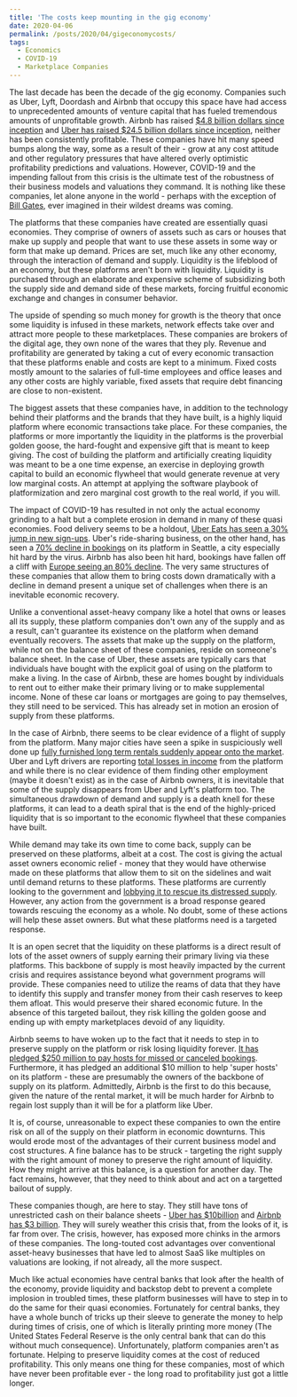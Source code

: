 ```yaml
---
title: 'The costs keep mounting in the gig economy'
date: 2020-04-06
permalink: /posts/2020/04/gigeconomycosts/
tags:
  - Economics
  - COVID-19
  - Marketplace Companies
---
```


The last decade has been the decade of the gig economy. Companies such as Uber, Lyft, Doordash and Airbnb that occupy this space have had access to unprecedented amounts of venture capital that has fueled tremendous amounts of unprofitable growth. Airbnb has raised [$4.8 billion dollars since inception](https://craft.co/airbnb/funding-rounds) and [Uber has raised $24.5 billion dollars since inception](https://craft.co/uber/funding-rounds), neither has been consistently profitable. These companies have hit many speed bumps along the way, some as a result of their - grow at any cost attitude and other regulatory pressures that have altered overly optimistic profitability predictions and valuations. However, COVID-19 and the impending fallout from this crisis is the ultimate test of the robustness of their business models and valuations they command. It is nothing like these companies, let alone anyone in the world - perhaps with the exception of [Bill Gates](https://www.ted.com/talks/bill_gates_the_next_outbreak_we_re_not_ready?language=dz), ever imagined in their wildest dreams was coming.

The platforms that these companies have created are essentially quasi economies. They comprise of owners of assets such as cars or houses that make up supply and people that want to use these assets in some way or form that make up demand. Prices are set, much like any other economy, through the interaction of demand and supply. Liquidity is the lifeblood of an economy, but these platforms aren't born with liquidity. Liquidity is purchased through an elaborate and expensive scheme of subsidizing both the supply side and demand side of these markets, forcing fruitful economic exchange and changes in consumer behavior. 

The upside of spending so much money for growth is the theory that once some liquidity is infused in these markets, network effects take over and attract more people to these marketplaces. These companies are brokers of the digital age, they own none of the wares that they ply. Revenue and profitability are generated by taking a cut of every economic transaction that these platforms enable and costs are kept to a minimum. Fixed costs mostly amount to the salaries of full-time employees and office leases and any other costs are highly variable, fixed assets that require debt financing are close to non-existent. 

The biggest assets that these companies have, in addition to the technology behind their platforms and the brands that they have built, is a highly liquid platform where economic transactions take place. For these companies, the platforms or more importantly the liquidity in the platforms is the proverbial golden goose, the hard-fought and expensive gift that is meant to keep giving. The cost of building the platform and artificially creating liquidity was meant to be a one time expense, an exercise in deploying growth capital to build an economic flywheel that would generate revenue at very low marginal costs. An attempt at applying the software playbook of platformization and zero marginal cost growth to the real world, if you will. 

The impact of COVID-19 has resulted in not only the actual economy grinding to a halt but a complete erosion in demand in many of these quasi economies. Food delivery seems to be a holdout, [Uber Eats has seen a 30% jump in new sign-ups](https://www.forbes.com/sites/marcochiappetta/2020/03/25/uber-eats-demand-soars-due-to-covid-19-crisis/#180c23bf580c). Uber's ride-sharing business, on the other hand, has seen a [70% decline in bookings](https://www.theverge.com/2020/3/19/21186865/uber-rides-decline-coronavirus-seattle-sf-la-nyc) on its platform in Seattle, a city especially hit hard by the virus. Airbnb has also been hit hard, bookings have fallen off a cliff with [Europe seeing an 80% decline](https://www.citylab.com/life/2020/04/coronavirus-safe-travel-airbnb-rental-business-host-bailout/608917/). The very same structures of these companies that allow them to bring costs down dramatically with a decline in demand present a unique set of challenges when there is an inevitable economic recovery. 

Unlike a conventional asset-heavy company like a hotel that owns or leases all its supply, these platform companies don't own any of the supply and as a result, can't guarantee its existence on the platform when demand eventually recovers. The assets that make up the supply on the platform, while not on the balance sheet of these companies, reside on someone's balance sheet. In the case of Uber, these assets are typically cars that individuals have bought with the explicit goal of using on the platform to make a living. In the case of Airbnb, these are homes bought by individuals to rent out to either make their primary living or to make supplemental income. None of these car loans or mortgages are going to pay themselves, they still need to be serviced. This has already set in motion an erosion of supply from these platforms. 

In the case of Airbnb, there seems to be clear evidence of a flight of supply from the platform. Many major cities have seen a spike in suspiciously well done up [fully furnished long term rentals suddenly appear onto the market](https://www.wired.co.uk/article/airbnb-coronavirus-london). Uber and Lyft drivers are reporting [total losses in income](https://www.businessinsider.com/how-much-money-uber-lyft-drivers-losing-from-coronavirus-2020-4) from the platform and while there is no clear evidence of them finding other employment (maybe it doesn't exist) as in the case of Airbnb owners, it is inevitable that some of the supply disappears from Uber and Lyft's platform too. The simultaneous drawdown of demand and supply is a death knell for these platforms, it can lead to a death spiral that is the end of the highly-priced liquidity that is so important to the economic flywheel that these companies have built.

While demand may take its own time to come back, supply can be preserved on these platforms, albeit at a cost. The cost is giving the actual asset owners economic relief - money that they would have otherwise made on these platforms that allow them to sit on the sidelines and wait until demand returns to these platforms. These platforms are currently looking to the government and [lobbying it to rescue its distressed supply](https://www.theverge.com/2020/3/23/21190806/uber-coronavirus-driver-protections-economic-stimulus). However, any action from the government is a broad response geared towards rescuing the economy as a whole. No doubt, some of these actions will help these asset owners. But what these platforms need is a targeted response. 

It is an open secret that the liquidity on these platforms is a direct result of lots of the asset owners of supply earning their primary living via these platforms. This backbone of supply is most heavily impacted by the current crisis and requires assistance beyond what government programs will provide. These companies need to utilize the reams of data that they have to identify this supply and transfer money from their cash reserves to keep them afloat. This would preserve their shared economic future. In the absence of this targeted bailout, they risk killing the golden goose and ending up with empty marketplaces devoid of any liquidity. 

Airbnb seems to have woken up to the fact that it needs to step in to preserve supply on the platform or risk losing liquidity forever. [It has pledged $250 million to pay hosts for missed or canceled bookings](https://www.theverge.com/2020/3/30/21200430/airbnb-cancellation-policy-coronavirus-covid-may-31-pay-hosts). Furthermore, it has pledged an additional $10 million to help 'super hosts' on its platform - these are presumably the owners of the backbone of supply on its platform. Admittedly, Airbnb is the first to do this because, given the nature of the rental market, it will be much harder for Airbnb to regain lost supply than it will be for a platform like Uber. 

It is, of course, unreasonable to expect these companies to own the entire risk on all of the supply on their platform in economic downturns. This would erode most of the advantages of their current business model and cost structures. A fine balance has to be struck - targeting the right supply with the right amount of money to preserve the right amount of liquidity. How they might arrive at this balance, is a question for another day. The fact remains, however, that they need to think about and act on a targetted bailout of supply.

These companies though, are here to stay. They still have tons of unrestricted cash on their balance sheets - [Uber has $10billion](https://www.cnbc.com/2020/03/19/uber-stock-pops-after-saying-worst-of-coronavirus-fallout-is-behind-it.html) and [Airbnb has $3 billion](https://www.cnbc.com/2019/10/17/airbnbs-quarterly-loss-reportedly-doubled-in-q1.html). They will surely weather this crisis that, from the looks of it, is far from over. The crisis, however, has exposed more chinks in the armors of these companies. The long-touted cost advantages over conventional asset-heavy businesses that have led to almost SaaS like multiples on valuations are looking, if not already, all the more suspect. 

Much like actual economies have central banks that look after the health of the economy, provide liquidity and backstop debt to prevent a complete implosion in troubled times, these platform businesses will have to step in to do the same for their quasi economies. Fortunately for central banks, they have a whole bunch of tricks up their sleeve to generate the money to help during times of crisis, one of which is literally printing more money (The United States Federal Reserve is the only central bank that can do this without much consequence). Unfortunately, platform companies aren't as fortunate. Helping to preserve liquidity comes at the cost of reduced profitability. This only means one thing for these companies, most of which have never been profitable ever - the long road to profitability just got a little longer.
